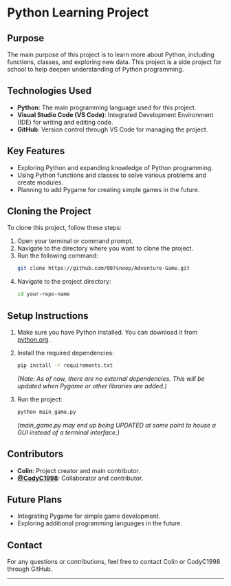 # Python Learning Project

## Purpose
The main purpose of this project is to learn more about Python, including functions, classes, and exploring new data. This project is a side project for school to help deepen understanding of Python programming.

## Technologies Used
- **Python**: The main programming language used for this project.
- **Visual Studio Code (VS Code)**: Integrated Development Environment (IDE) for writing and editing code.
- **GitHub**: Version control through VS Code for managing the project.

## Key Features
- Exploring Python and expanding knowledge of Python programming.
- Using Python functions and classes to solve various problems and create modules.
- Planning to add Pygame for creating simple games in the future.

## Cloning the Project
To clone this project, follow these steps:
1. Open your terminal or command prompt.
2. Navigate to the directory where you want to clone the project.
3. Run the following command:
    ```bash
    git clone https://github.com/007snoop/Adventure-Game.git
    ```
4. Navigate to the project directory:
    ```bash
    cd your-repo-name
    ```

## Setup Instructions
1. Make sure you have Python installed. You can download it from [python.org](https://www.python.org/).
2. Install the required dependencies:
    ```bash
    pip install -r requirements.txt
    ```
   *(Note: As of now, there are no external dependencies. This will be updated when Pygame or other libraries are added.)*

3. Run the project:
    ```bash
    python main_game.py
    ```
   *(main_game.py may end up being UPDATED at some point to house a GUI instead of a terminal interface.)*

## Contributors
- **Colin**: Project creator and main contributor.
- **[@CodyC1998](https://github.com/CodyC1998)**: Collaborator and contributor.

## Future Plans
- Integrating Pygame for simple game development.
- Exploring additional programming languages in the future.

## Contact
For any questions or contributions, feel free to contact Colin or CodyC1998 through GitHub.

---
